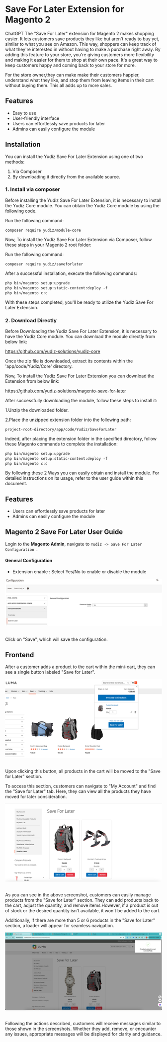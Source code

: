 # Save For Later Extension for Magento 2

ChatGPT
The "Save For Later" extension for Magento 2 makes shopping easier. It lets customers save products they like but aren't ready to buy yet, similar to what you see on Amazon. This way, shoppers can keep track of what they're interested in without having to make a purchase right away. By adding this feature to your store, you're giving customers more flexibility and making it easier for them to shop at their own pace. It's a great way to keep customers happy and coming back to your store for more.

For the store owner,they can make make their customers happier, understand what they like, and stop them from leaving items in their cart without buying them. This all adds up to more sales.

## Features

- Easy to use
- User-friendly interface
- Users can effortlessly save products for later
- Admins can easily configure the module

## Installation

You can install the Yudiz Save For Later Extension using one of two methods:
 1. Via Composer 
 2. By downloading it directly from the available source.

### 1. Install via composer

Before installing the Yudiz Save For Later Extension, it is necessary to install the Yudiz Core module. You can obtain the Yudiz Core module by using the following code.

Run the following command:
```shell
composer require yudiz/module-core
```
Now, To install the Yudiz Save For Later Extension via Composer, follow these steps in  your Magento 2 root folder:

Run the following command:
```shell
composer require yudiz/saveforlater
```
After a successful installation, execute the following commands:

```shell
php bin/magento setup:upgrade
php bin/magento setup:static-content:deploy -f
php bin/magento c:c
```

With these steps completed, you'll be ready to utilize the Yudiz Save For Later Extension.

### 2. Download Directly

Before Downloading the Yudiz Save For Later Extension, it is necessary to have the Yudiz Core module. You can download the module directly from below link:

https://github.com/yudiz-solutions/yudiz-core

Once the zip file is downloaded, extract its contents within the 'app/code/Yudiz/Core' directory.

Now, To install the Yudiz Save For Later Extension you can download the Extension from below link:

https://github.com/yudiz-solutions/magento-save-for-later

After successfully downloading the module, follow these steps to install it:

1.Unzip the downloaded folder.

2.Place the unzipped extension folder into the following path:

```shell
project-root-directory/app/code/Yudiz/SaveForLater
```

Indeed, after placing the extension folder in the specified directory, follow these Magento commands to complete the installation:
```shell
php bin/magento setup:upgrade
php bin/magento setup:static-content:deploy -f
php bin/magento c:c
```

By following these 2 Ways you can easily obtain and install the module. For detailed instructions on its usage, refer to the user guide within this document.


## Features 
- Users can effortlessly save products for later
- Admins can easily configure the module

## Magento 2 Save For Later User Guide

Login to the **Magento Admin**, navigate to `Yudiz -> Save For Later Configuration `.

#### General Configuration 

- Extension enable : Select Yes/No to enable or disable the module

<div>
    <img src="./ReadmeImages/GeneralConfiguration.png" alt="GeneralConfiguration">
</div><br/>

Click on "Save", which will save the configuration.

## Frontend 

After a customer adds a product to the cart within the mini-cart, they can see a single button labeled "Save for Later". 

<div>
    <img src="./ReadmeImages/SaveForLaterButton.png" alt="SaveForLaterButton">
</div><br/>

Upon clicking this button, all products in the cart will be moved to the "Save for Later" section. 

To access this section, customers can navigate to "My Account" and find the "Save for Later" tab. Here, they can view all the products they have moved for later consideration.

<div>
    <img src="./ReadmeImages/SaveForLaterSection.png" alt="SaveForLaterSection">
</div><br/>


As you can see in the above screenshot, customers can easily manage products from the "Save for Later" section. They can add products back to the cart, adjust the quantity, and remove items.However, if a product is out of stock or the desired quantity isn't available, it won't be added to the cart.

 Additionally, if there are more than 5 or 6 products in the "Save for Later" section, a loader will appear for seamless navigation.

<div>
    <img src="./ReadmeImages/AddProducrToCart.png" alt="AddProducrToCart">
</div><br/>

Following the actions described, customers will receive messages similar to those shown in the screenshots. Whether they add, remove, or encounter any issues, appropriate messages will be displayed for clarity and guidance.





